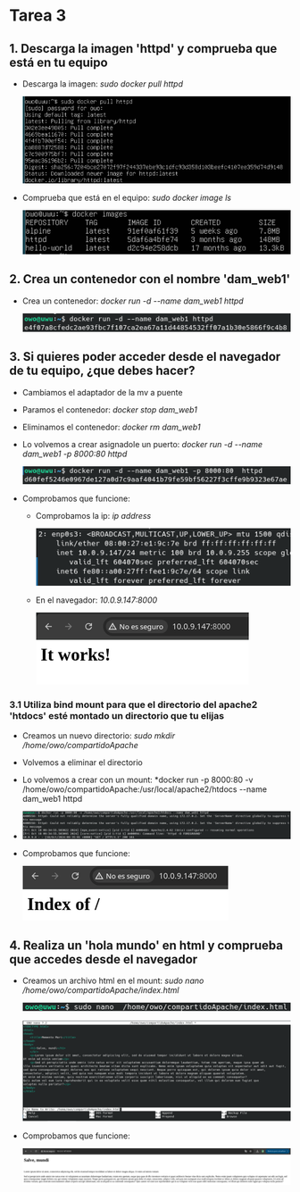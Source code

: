 
# Tarea 3

## 1. Descarga la imagen 'httpd' y comprueba que está en tu equipo

- Descarga la imagen: *sudo docker pull httpd*

    ![Comando Paso1](/img/paso1_1.png)

- Comprueba que está en el equipo: *sudo docker image ls*

    ![Comando Paso1](/img/paso1_2.png)

## 2. Crea un contenedor con el nombre 'dam_web1'

- Crea un contenedor: *docker run -d --name dam_web1 httpd*

    ![Comando Paso2](/img/paso2.png)

## 3. Si quieres poder acceder desde el navegador de tu equipo, ¿que debes hacer?

- Cambiamos el adaptador de la mv a puente

- Paramos el contenedor: *docker stop dam_web1*

- Eliminamos el contenedor: *docker rm dam_web1*

- Lo volvemos a crear asignadole un puerto: *docker run -d --name dam_web1 -p 8000:80 httpd*

    ![Comando Paso3](/img/paso3_1.png)

- Comprobamos que funcione:

    - Comprobamos la ip: *ip address*

        ![Comando Paso3](/img/paso3_2.png)

    - En el navegador: *10.0.9.147:8000*

        ![Comando Paso3](/img/paso3_3.png)

### 3.1 Utiliza bind mount para que el directorio del apache2 'htdocs' esté montado un directorio que tu elijas

- Creamos un nuevo directorio: *sudo mkdir /home/owo/compartidoApache*

- Volvemos a eliminar el directorio

- Lo volvemos a crear con un mount: *docker run -p 8000:80 -v /home/owo/compartidoApache:/usr/local/apache2/htdocs --name dam_web1 httpd
*
    ![Comando Paso3](/img/paso3_1_1.png)

- Comprobamos que funcione:

    ![Comando Paso3](/img/paso3_1_2.png)

## 4. Realiza un 'hola mundo' en html y comprueba que accedes desde el navegador

- Creamos un archivo html en el mount: *sudo nano /home/owo/compartidoApache/index.html*

    ![Comando Paso4](/img/paso4_1.png)

    ![Comando Paso4](/img/paso4_2.png)

- Comprobamos que funcione:

    ![Comando Paso4](/img/paso4_3.png)
